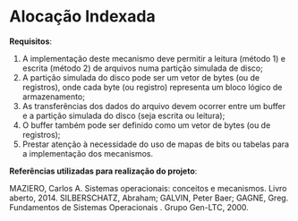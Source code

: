 # Alocação Indexada

**Requisitos**: 
1. A implementação deste mecanismo deve permitir a leitura (método 1) e escrita (método 2) de arquivos numa partição simulada de disco;
2. A partição simulada do disco pode ser um vetor de bytes (ou de registros), onde cada byte (ou registro) representa um bloco lógico de armazenamento;
3. As transferências dos dados do arquivo devem ocorrer entre um buffer e a partição simulada do disco (seja escrita ou leitura);
4. O buffer também pode ser definido como um vetor de bytes (ou de registros);
5. Prestar atenção à necessidade do uso de mapas de bits ou tabelas para a implementação dos mecanismos.



**Referências utilizadas para realização do projeto**:

MAZIERO, Carlos A. Sistemas operacionais: conceitos e mecanismos. Livro aberto, 2014.
SILBERSCHATZ, Abraham; GALVIN, Peter Baer; GAGNE, Greg. Fundamentos de Sistemas Operacionais . Grupo Gen-LTC, 2000.
